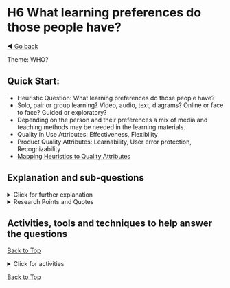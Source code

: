 <a name="TopofPage"></a>
# H6 What learning preferences do those people have?
[◄ Go back](README.md)

Theme: WHO?

## Quick Start:

- Heuristic Question: What learning preferences do those people have?
- Solo, pair or group learning? Video, audio, text, diagrams? Online or face to face? Guided or exploratory?	
- Depending on the person and their preferences a mix of media and teaching methods may be needed in the learning materials.
- Quality in Use Attributes: Effectiveness, Flexibility
- Product Quality Attributes: Learnability, User error protection, Recognizability
- [Mapping Heuristics to Quality Attributes](Qualityattributesv2.md)



## Explanation and sub-questions

<details close><summary>Click for further explanation</summary> 
  
Think about: 
- Providing learning materials as video, audio, text, pictorial/diagrams.
- Providing learning materials for both solo and team learning.
- Providing learning materials for practical and theoretical styles of learning.
- Online versus face to face learning
- Provide “short burst” and extended learning opportunities.

Key questions to ask yourself:
- have you considered solo and group learning routes?
- have you considered what mix of theory, practice, guided and exploratory learning is appropriate?
- have you considered learning and help materials in different media?
- have you considered both face to face and remote learning?
- have you considered how mentoring, coaching, listening and doing might be included?
- have you considered how self-help learning might be used?
- have you considered how to train the trainers, coaches and mentors?
- what might affect people's learning preferences because of situational, temporary or permanent access needs or disability?
- what else might inhibit or enhance their learning?
  
</details>

<details close>
<summary>Research Points and Quotes</summary>

Research Point: we found that people expressed a range of preferences for how to learn – for example whether solo or in pairs, prefer media, whether guided or exploratory AND that these did not necessarily match with their general problem-solving or communication preferences. We also found that people had very little time allowed for learning and development.

*``videos and training courses waste my time ... videos are too slow ... skimming text is quicker''*

*``video over text - small bites''*

*``learning materials not always appropriate [lots of self study in the organization, very narrow in how it manages learning preferences] to read or video [is] too limited / too narrow [they] try to choose one size fits all''*

</details>



## Activities, tools and techniques to help answer the questions

[Back to Top](#TopofPage)

<details close>
  <summary> Click for activities </summary>


To understand *Who learns how* you need to understand their different learning preferences.  
Some people prefer solo and group/pair learning.  People will need theory, practice, exploring, and guided learning. People may have preferences or needs for different media.
For your personas you could ask a representative group if they prefer team or solo learning, and what mix of exploratory versus guided/theory learning they prefer, or you could provide a range of answers across your personas. 

<details close>
<summary>Mini usage case 1 solo or pair learning?</summary>

In one trial of the heuristics, we asked a group of people who were choosing a tool to enable their team to work together about learning and problem solving preferences. We found a wide range of preferences across solo and group learning, and that these were not the same as problem solving preferences. The graph shows that some of the people in the group preferred to learn solo, even if they preferred team problem solving. Similarly there was a range of responses to whether learning was best done practical/exploratory or guided/reading/theory. Note that this is true for this specific group; it may not be generally true.  


![graph shows preference for learning solo or team drop from 40% preferring solo learning down to none preferring all team learning. Preference of 50% of participants to have mix of learning by doing and through theory. Problem solving preferences are more team based and about the same for exploratory versus guided/theory.][learningpref](learning-pref-graph.jpg)

[learningpref]: learning-pref-graph.jpg

To get the results in the graph above, we asked four questions on a Lickert Scale:

- 	when learning something new	do you prefer learning more solo	or more in a team?
- 	when solving problems	do you prefer problem solving more solo	or more in a team?
- 	when learning something new	learning do you prefer more doing/ practice	or more reading/theory?
- 	when solving problems	do you prefer problem solving more by exploring/doing	or more by following theory/rules?

</details>

<details close>
<summary>Mini usage case 2 self-service or coaching? </summary>

In one case study, in a large organization, with 5000 engineers and 40 automation engineers, a participant discussing this heuristic said that, in their context, it is very hard to know how to deliver appropriate training and appropriate succession planning: *'With the proportion of automation engineers to testers and to developers  'coach the coach' sessions prove most useful.'* In this context, the question *'where do we target hands-on learning?'* is an important one because of the practicalities of scaling training across multiple offices and locations in a large team. *'While self-service training is logistically easier to organize, it may not be optimal for knowledge transfer and confidence: Self Service training is the preferred approach, but is it the best for learning? Not sure. Some people love self-serve learning as they can control the pace, other prefer hands-on impact.'*

</details>

We have a [worked example of using this heuristic in persona development](Technique-Personas-and-Archetypes.md).

We have tabulated the [Quality in Use and Product Quality Attributes](Qualityattributesv2.md) in a priority order based on the input from industry practitioners during our research. Use that data to help you focus on the optimal product attributes to meet the QiU/UX goals for your tool. We've included quotes from practitioners that you can use to help you understand your own goals, stakeholders, and contexts, plus a cross reference between the heuristics and the quality attributes. **These may help wth persona development.**

Other Activities: 
- Use what you have discovered about [communication styles in H04](H04-What-comunication-needs-or-preferences-do-those-people-have.md) to inform both the media and the formats in which you supply learning materials.
- If you have not worked with learning preferences, here is an article which may help you enrich your persona definition with [learning preferences](https://cultivatedmanagement.com/two-learning-styles/).

</details>

[Back to Top](#TopofPage)
